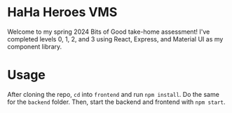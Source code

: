 # HaHa Heroes VMS 
Welcome to my spring 2024 Bits of Good take-home assessment! I've completed levels 0, 1, 2, and 3 using React, Express, and Material UI as my component library.

# Usage
After cloning the repo, `cd` into `frontend` and run `npm install`. Do the same for the `backend` folder. Then, start the backend and frontend with `npm start`.
